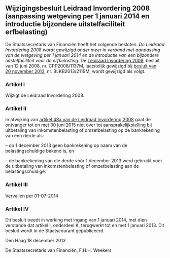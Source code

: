 <meta http-equiv='Content-Type' content='text/html; charset=utf-8' />

## Wijzigingsbesluit Leidraad Invordering 2008 (aanpassing wetgeving per 1 januari 2014 en introductie bijzondere uitstelfaciliteit erfbelasting)

De Staatssecretaris van Financiën heeft het volgende besloten.     *De Leidraad Invordering 2008 wordt gewijzigd onder meer in verband met aanpassing van de wetgeving per 1 januari 2014 en de introductie van een bijzondere uitstelfaciliteit voor de erfbelasting.*  De [Leidraad Invordering 2008](../../../../../../../../../../../beleidsregel/leidraad/invordering/2008/BWBR0024096/README.md), besluit van 12 juni 2008, nr. CPP2008/1137M, laatstelijk gewijzigd bij [besluit van 20 november 2013](../../../../../../../../../../../beleidsregel/wijzigingsbesluit/leidraad/invordering/2008/BWBR0034264/README.md), nr. BLKB2013/2119M, wordt gewijzigd als volgt.   
### Artikel  I  

Wijzigt de Leidraad Invordering 2008.  
### Artikel  II  

In afwijking van [artikel 48a van de Leidraad Invordering 2008](../../../../../../../../../../../beleidsregel/leidraad/invordering/2008/BWBR0024096/README.md) gaat de ontvanger tot en met 30 juni 2015 niet over tot aansprakelijkstelling bij uitbetaling van inkomstenbelasting of omzetbelasting op de bankrekening van een derde als: 

– op 1 december 2013 geen bankrekening op naam van de belastingschuldige bekend is, en  

– de bankrekening van die derde vóór 1 december 2013 werd gebruikt voor de uitbetaling van inkomstenbelasting of omzetbelasting aan de belastingschuldige.      
### Artikel  III  
Vervallen per 01-07-2014 

### Artikel  IV  

Dit besluit treedt in werking met ingang van 1 januari 2014, met dien verstande dat artikel I, onderdeel K, terugwerkt tot en met 1 januari 2013.      Dit besluit wordt in de Staatscourant gepubliceerd.   

Den Haag 
18 december 2013   

De 
Staatssecretaris van Financiën, 
F.H.H. Weekers     

